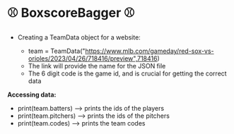 # **⚾ BoxscoreBagger ⚾**

- Creating a TeamData object for a website:

    * team = TeamData("https://www.mlb.com/gameday/red-sox-vs-orioles/2023/04/26/718416/preview",718416) 

    - The link will provide the name for the JSON file
    - The 6 digit code is the game id, and is crucial for getting the correct data

**Accessing data:**

- print(team.batters) --> prints the ids of the players
- print(team.pitchers) --> prints the ids of the pitchers
- print(team.codes) --> prints the team codes
